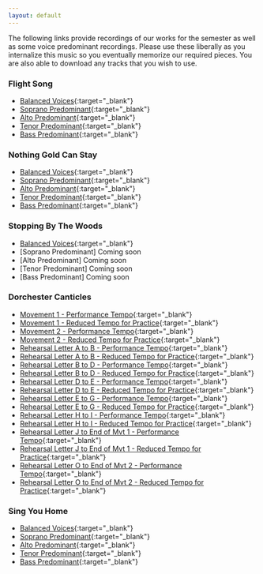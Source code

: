 ```yaml
---
layout: default
---
```


The following links provide recordings of our works for the semester as well as some voice predominant recordings. Please use these liberally as you internalize this music so you eventually memorize our required pieces. You are also able to download any tracks that you wish to use.

### Flight Song

*   [Balanced Voices](https://acadiau-my.sharepoint.com/:u:/g/personal/michael_caines_acadiau_ca/ESKMMoE9O2hOg8-e-x0pN2cBQ95MPAstZSB2on4NXcVB-g?e=MXk1BH){:target="_blank"}
*   [Soprano Predominant](https://acadiau-my.sharepoint.com/:u:/g/personal/michael_caines_acadiau_ca/Edx4C_YlW9FKtbzXjX0M1sgBZMQ33IVwlI44CElyI48tgQ?e=k3oowi){:target="_blank"}
*   [Alto Predominant](https://acadiau-my.sharepoint.com/:u:/g/personal/michael_caines_acadiau_ca/EVELzfTunWpHkkme6188QRwBmGdvEttERvmbb4Tg4N3xtQ?e=k7Mmsb){:target="_blank"}
*   [Tenor Predominant](https://acadiau-my.sharepoint.com/:u:/g/personal/michael_caines_acadiau_ca/EfbcuQtINChGqt-ENRpnBzEBAS2_xo39A1FDIvoduCHLZw?e=cUFNFz){:target="_blank"}
*   [Bass Predominant](https://acadiau-my.sharepoint.com/:u:/g/personal/michael_caines_acadiau_ca/ETt9Ppc7eOBHgidLx5UgCqMBv7stutOmtGK04afsv48Mhw?e=FZkxcV){:target="_blank"}

### Nothing Gold Can Stay

*   [Balanced Voices](https://acadiau-my.sharepoint.com/:u:/g/personal/michael_caines_acadiau_ca/EWAffcq7_olImzCfu4ibCJYBr2sXuN5F7bicwKwGemrgNQ?e=WQmxPQ){:target="_blank"}
*   [Soprano Predominant](https://acadiau-my.sharepoint.com/:u:/g/personal/michael_caines_acadiau_ca/EX_5_tsTn_tBj7ONX3MHhpcBnbCXqzAYsqeNHsVCncutDg?e=u3Vsf8){:target="_blank"}
*   [Alto Predominant](https://acadiau-my.sharepoint.com/:u:/g/personal/michael_caines_acadiau_ca/EedKrGC_7WhKrK7Kru1vU2YB9w7SrdjZaxgKucHjGpW67g?e=cmxf65){:target="_blank"}
*   [Tenor Predominant](https://acadiau-my.sharepoint.com/:u:/g/personal/michael_caines_acadiau_ca/Eb4AP4HRnLtGifBcLwuMmQYB2GkM_fhpe_SFIY6yB1oByQ?e=5Pxbsz){:target="_blank"}
*   [Bass Predominant](https://acadiau-my.sharepoint.com/:u:/g/personal/michael_caines_acadiau_ca/ERfTu07uHLVPhj42DVLod_QBcZOozIx2r0eIu2HiodLMjA?e=ewkeUD){:target="_blank"}

### Stopping By The Woods

*   [Balanced Voices](https://acadiau-my.sharepoint.com/:u:/g/personal/michael_caines_acadiau_ca/EQvSAn7hvUVFoWY-HBow0o8BemNU2k_PH10hqhPYdlZ7hQ?e=6S53PR){:target="_blank"}
*   [Soprano Predominant] Coming soon
*   [Alto Predominant] Coming soon
*   [Tenor Predominant] Coming soon
*   [Bass Predominant] Coming soon

### Dorchester Canticles

*   [Movement 1 - Performance Tempo](https://acadiau-my.sharepoint.com/:u:/g/personal/michael_caines_acadiau_ca/EZyOWiiabFVBi5wwyDKT3GEBcYE3tuhTcaXruHnctV3NTQ?e=E1dQnd){:target="_blank"}
*   [Movement 1 - Reduced Tempo for Practice](https://acadiau-my.sharepoint.com/:u:/g/personal/michael_caines_acadiau_ca/EZyOWiiabFVBi5wwyDKT3GEBcYE3tuhTcaXruHnctV3NTQ?e=2X05bh){:target="_blank"}
*   [Movement 2 - Performance Tempo](https://acadiau-my.sharepoint.com/:u:/g/personal/michael_caines_acadiau_ca/EQX-oDIMH7xEke2biQuiSdIBJfWCHNekQhTGRa6P4dVZmA?e=H8bSPx){:target="_blank"}
*   [Movement 2 - Reduced Tempo for Practice](https://acadiau-my.sharepoint.com/:u:/g/personal/michael_caines_acadiau_ca/EUOw4xOAhBJHnR2Z9L0SuWgBZglR23v7xXjCOfPOKsOuow?e=X4KDp6){:target="_blank"}
*   [Rehearsal Letter A to B - Performance Tempo](https://acadiau-my.sharepoint.com/:u:/g/personal/michael_caines_acadiau_ca/ES3bIYeCFZVLvFbeeaQUjSoByUArXvJ4-jAR7Rrv_rI3Rg?e=2JBVgB){:target="_blank"}
*   [Rehearsal Letter A to B - Reduced Tempo for Practice](https://acadiau-my.sharepoint.com/:u:/g/personal/michael_caines_acadiau_ca/EWQzX4_vQpBFi0f6jo3NfWMBTpma-E8jdvvOnFuf7QcF3Q?e=dGoCoY){:target="_blank"}
*   [Rehearsal Letter B to D - Performance Tempo](https://acadiau-my.sharepoint.com/:u:/g/personal/michael_caines_acadiau_ca/Edi59vxV_QpJmtotcpRB26sBWq2sZWUFkdvWY_8Tf2dh6w?e=RgewdN){:target="_blank"}
*   [Rehearsal Letter B to D - Reduced Tempo for Practice](https://acadiau-my.sharepoint.com/:u:/g/personal/michael_caines_acadiau_ca/EXR5_QTecn5HoDkXhpIiOKABeg49cK4_LhRTBKEGjPXSCA?e=9UbbZZ){:target="_blank"}
*   [Rehearsal Letter D to E - Performance Tempo](https://acadiau-my.sharepoint.com/:u:/g/personal/michael_caines_acadiau_ca/ERvlE484GylNiTS0T4a8sPkB06PTOIzBZ2iSbTTvAQ3Jng?e=ydK2Jn){:target="_blank"}
*   [Rehearsal Letter D to E - Reduced Tempo for Practice](https://acadiau-my.sharepoint.com/:u:/g/personal/michael_caines_acadiau_ca/Eea2qdK6JxBPonn6eRiTGHwB4XGNd5OSVJmc7QCjz2Pf0g?e=MWv3zO){:target="_blank"}
*   [Rehearsal Letter E to G - Performance Tempo](https://acadiau-my.sharepoint.com/:u:/g/personal/michael_caines_acadiau_ca/ETcbBNjz5BZKpkTOqXEOx6sB7cg3KjqUMelGzSToPsqAHg?e=p6M45D){:target="_blank"}
*   [Rehearsal Letter E to G - Reduced Tempo for Practice](https://acadiau-my.sharepoint.com/:u:/g/personal/michael_caines_acadiau_ca/EZNQb01b6DRGhL3nnqrjN60BvycjK0dxhB-zfYNgwSLh3g?e=tbq385){:target="_blank"}
*   [Rehearsal Letter H to I - Performance Tempo](https://acadiau-my.sharepoint.com/:u:/g/personal/michael_caines_acadiau_ca/EVc7JJZiyPpMnindxq4aMwgBXtbp7ptMwr6ErFGL8x-7Yw?e=8rwuna){:target="_blank"}
*   [Rehearsal Letter H to I - Reduced Tempo for Practice](https://acadiau-my.sharepoint.com/:u:/g/personal/michael_caines_acadiau_ca/EWuODIiAdOdMnlCC1UsPbPkBJIAs_IuYNO3CBQpR--CS4g?e=4Hwrdv){:target="_blank"}
*   [Rehearsal Letter J to End of Mvt 1 - Performance Tempo](https://acadiau-my.sharepoint.com/:u:/g/personal/michael_caines_acadiau_ca/ETYPREai7xVNu1m20FC7zXwBEir3_2uK4ODVa76pXajWEw?e=BlNVSg){:target="_blank"}
*   [Rehearsal Letter J to End of Mvt 1 - Reduced Tempo for Practice](https://acadiau-my.sharepoint.com/:u:/g/personal/michael_caines_acadiau_ca/EaXKy3GhcOVGulvLIpCeFAEBJvEp7zi9XxieqTUireIAQA?e=RYeVJT){:target="_blank"}
*   [Rehearsal Letter O to End of Mvt 2 - Performance Tempo](https://acadiau-my.sharepoint.com/:u:/g/personal/michael_caines_acadiau_ca/ER3f3pgHDt9BglJodAgZWtsBLS_EFS7afv_LIc_4OAwdrQ?e=UXZzQP){:target="_blank"}
*   [Rehearsal Letter O to End of Mvt 2 - Reduced Tempo for Practice](https://acadiau-my.sharepoint.com/:u:/g/personal/michael_caines_acadiau_ca/EWy0HR1lYW5Ms3nmqdVwQnkBfaRdh5jOQeu7cwJECJaXjA?e=OyENLb){:target="_blank"}


### Sing You Home

*   [Balanced Voices](https://acadiau-my.sharepoint.com/:u:/g/personal/michael_caines_acadiau_ca/EVwiZpm95j1AtJXlnuxXiuYBxA3twe--MttbxXY4hv6zcA?e=xKGhVc){:target="_blank"}
*   [Soprano Predominant](https://acadiau-my.sharepoint.com/:u:/g/personal/michael_caines_acadiau_ca/EVwA7mh-c7RGo4RRKN59B0kB4vleFfgaizZ4l6GZ8zUxDQ?e=L2QGcM){:target="_blank"}
*   [Alto Predominant](https://acadiau-my.sharepoint.com/:u:/g/personal/michael_caines_acadiau_ca/EbxXbH0Kv6ZCnMmHOzLjreQB2M2SjBs-3AeilY-DMf2VPA?e=e35Git){:target="_blank"}
*   [Tenor Predominant](https://acadiau-my.sharepoint.com/:u:/g/personal/michael_caines_acadiau_ca/ETgQSedQW9xHpqJyQVek2AQBw0fj8rYwtaSQg3s8aPoRsg?e=CUjuHZ){:target="_blank"}
*   [Bass Predominant](https://acadiau-my.sharepoint.com/:u:/g/personal/michael_caines_acadiau_ca/EWGy9p8HD-5Fm_EwX3stc4cBSJ2dq2qWOivUgOexeQLcIQ?e=Jh5Fsq){:target="_blank"}